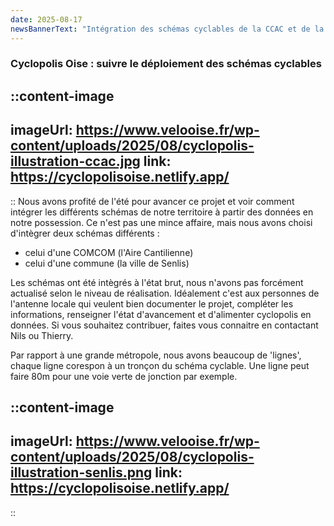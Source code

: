 ```yaml
---
date: 2025-08-17
newsBannerText: "Intégration des schémas cyclables de la CCAC et de la ville de Senlis"
---
```

### Cyclopolis Oise : suivre le déploiement des schémas cyclables

::content-image
---
imageUrl: https://www.velooise.fr/wp-content/uploads/2025/08/cyclopolis-illustration-ccac.jpg
link: https://cyclopolisoise.netlify.app/
---
::
Nous avons profité de l'été pour avancer ce projet et voir comment intégrer les différents schémas de notre territoire à partir des données en notre possession. Ce n'est pas une mince affaire, mais nous avons choisi d'intègrer deux schémas différents :

- celui d'une COMCOM (l'Aire Cantilienne)
- celui d'une commune (la ville de Senlis)

Les schémas ont été intègrés à l'état brut, nous n'avons pas forcément actualisé selon le niveau de réalisation. Idéalement c'est aux personnes de l'antenne locale qui veulent bien documenter le projet, compléter les informations, renseigner l'état d'avancement et d'alimenter cyclopolis en données. Si vous souhaitez contribuer, faites vous connaitre en contactant Nils ou Thierry.

Par rapport à une grande métropole, nous avons beaucoup de 'lignes', chaque ligne corespon à un tronçon du schéma cyclable. Une ligne peut faire 80m pour une voie verte de jonction par exemple.

::content-image
---
imageUrl: https://www.velooise.fr/wp-content/uploads/2025/08/cyclopolis-illustration-senlis.png
link: https://cyclopolisoise.netlify.app/
---
::
